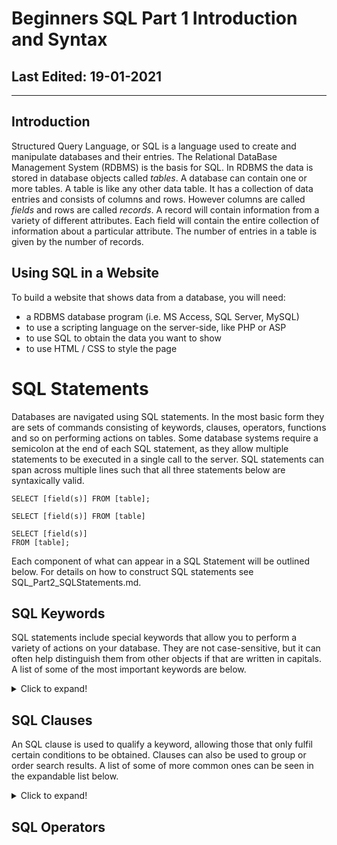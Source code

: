 # Beginners SQL Part 1 Introduction and Syntax #

## Last Edited: 19-01-2021
-------------------------------------------------------------------------------
## Introduction

Structured Query Language, or SQL is a language used to create and manipulate databases and their entries. The Relational DataBase Management System (RDBMS) is the basis for SQL. In RDBMS the data is stored in database objects called *tables*. A database can contain one or more tables. A table is like any other data table. It has a collection of data entries and consists of columns and rows. However columns are called *fields* and rows are called *records*. A record will contain information from a variety of different attributes. Each field will contain the entire collection of information about a particular attribute. The number of entries in a table is given by the number of records.

## Using SQL in a Website
To build a website that shows data from a database, you will need:

- a RDBMS database program (i.e. MS Access, SQL Server, MySQL)
- to use a scripting language on the server-side, like PHP or ASP
- to use SQL to obtain the data you want to show
- to use HTML / CSS to style the page

# SQL Statements
Databases are navigated using SQL statements. In the most basic form they are sets of commands consisting of keywords, clauses, operators, functions and so on performing actions on tables. Some database systems require a semicolon at the end of each SQL statement, as they allow multiple statements to be executed in a single call to the server. SQL statements can span across multiple lines such that all three statements below are syntaxically valid. 

~~~
SELECT [field(s)] FROM [table]; 

SELECT [field(s)] FROM [table] 

SELECT [field(s)] 
FROM [table]; 

~~~

Each component of what can appear in a SQL Statement will be outlined below. For details on how to construct SQL statements see SQL_Part2_SQLStatements.md. 

## SQL Keywords
SQL statements include special keywords that allow you to perform a variety of actions on your database. They are not case-sensitive, but it can often help distinguish them from other objects if that are written in capitals.  A list of some of the most important keywords are below. 
<details>
  <summary>Click to expand!</summary>
  
### SELECT
> extracts data from a database
### UPDATE 
> updates data in a database
### DELETE 
> inserts new data into a database
### CREATE DATABASE 
> creates a new database
### ALTER DATABASE 
> modifies a database
### CREATE TABLE 
> creates a new table
### ALTER TABLE 
> modifies a table
### DROP TABLE 
> deletes a table
### CREATE INDEX 
> creates an index (search key)
### DROP INDEX 
> deletes an index

</details>

## SQL Clauses
An SQL clause is used to qualify a keyword, allowing those that only fulfil certain conditions to be obtained. Clauses can also be used to group or order search results. A list of some of more common ones can be seen in the expandable list below. 

<details>
  <summary>Click to expand!</summary>

### WHERE
> filters records such that only those that fulfill a specified condition are extracted
### HAVING
> filters aggregate records (groups) such that only those that fulfill a specified condition are extracted
### ORDER BY
> orders search results
### GROUP BY
> groups records that share the same values into summary rows
### TOP, LIMIT or ROWNUM
> specifies the number of records to return

</details>

## SQL Operators
